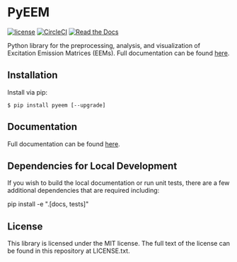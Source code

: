 # PyEEM

[![license](https://img.shields.io/github/license/mashape/apistatus.svg)](https://github.com/drewmee/PyEEM/blob/master/LICENSE)
[![CircleCI](https://circleci.com/gh/drewmee/PyEEM.svg?style=shield&circle-token=ccdb16078dcb8ee4e4c9b923f547fc7cb2742aae)](https://app.circleci.com/pipelines/github/drewmee/PyEEM)
[![Read the Docs](https://readthedocs.org/projects/drewmee-demo/badge/?version=latest)](https://www.youtube.com/watch?v=oHg5SJYRHA0)
<!--- Badge for supported python versions https://img.shields.io/pypi/pyversions/pyeem -->
<!--- Badge for PyPI package https://img.shields.io/pypi/v/pyeem -->
<!--- Badge for codecov -->

Python library for the preprocessing, analysis, and visualization of Excitation Emission Matrices (EEMs). Full documentation can be found [here](https://www.youtube.com/watch?v=oHg5SJYRHA0).

## Installation

Install via pip:

    $ pip install pyeem [--upgrade]

## Documentation

  Full documentation can be found [here](https://www.youtube.com/watch?v=oHg5SJYRHA0).

## Dependencies for Local Development

If you wish to build the local documentation or run unit tests, there are a few additional dependencies that are required including:

pip install -e ".[docs, tests]"

## License

This library is licensed under the MIT license. The full text of the license can be found in this repository at LICENSE.txt.